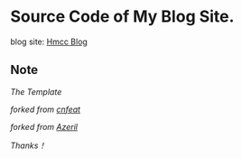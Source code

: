# Source Code of My Blog Site.

blog site: [Hmcc Blog](http://blog.hmcc.me)


## Note

*The Template* 

*forked from [cnfeat](cnfeat.com)*

*forked from [Azeril](http://azeril.me/)*
 
*Thanks！*


